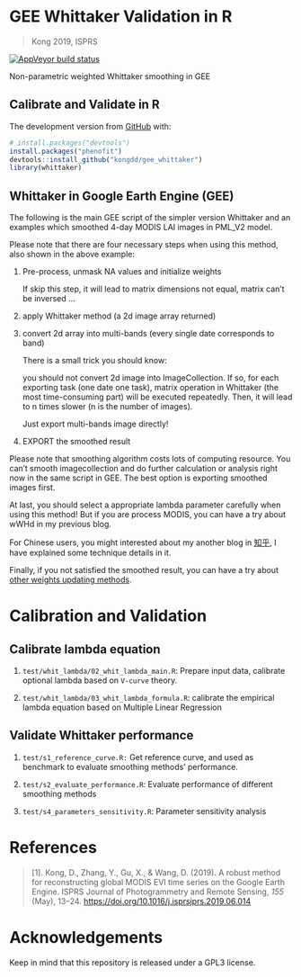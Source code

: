 
<!-- README.md is generated from README.Rmd. Please edit that file -->

# GEE Whittaker Validation in R
> Kong 2019, ISPRS
<!-- badges: start -->

[![AppVeyor build
status](https://ci.appveyor.com/api/projects/status/github/kongdd/gee_whittaker?branch=master&svg=true)](https://ci.appveyor.com/project/kongdd/gee_whittaker)
<!-- badges: end -->

Non-parametric weighted Whittaker smoothing in GEE

## Calibrate and Validate in R

The development version from [GitHub](https://github.com/) with:

``` r
# install.packages("devtools")
install.packages("phenofit")
devtools::install_github("kongdd/gee_whittaker")
library(whittaker)
```

## Whittaker in Google Earth Engine (GEE)

The following is the main GEE script of the simpler version Whittaker
and an examples which smoothed 4-day MODIS LAI images in PML\_V2
model.

Please note that there are four necessary steps when using this method,
also shown in the above example:

1.  Pre-process, unmask NA values and initialize weights
    
    If skip this step, it will lead to matrix dimensions not equal,
    matrix can’t be inversed …

2.  apply Whittaker method (a 2d image array returned)

3.  convert 2d array into multi-bands (every single date corresponds to
    band)
    
    There is a small trick you should know:
    
    you should not convert 2d image into ImageCollection. If so, for
    each exporting task (one date one task), matrix operation in
    Whittaker (the most time-consuming part) will be executed
    repeatedly. Then, it will lead to n times slower (n is the number of
    images).
    
    Just export multi-bands image directly\!

4.  EXPORT the smoothed result

Please note that smoothing algorithm costs lots of computing resource.
You can’t smooth imagecollection and do further calculation or analysis
right now in the same script in GEE. The best option is exporting
smoothed images first.

At last, you should select a appropriate lambda parameter carefully when
using this method\! But if you are process MODIS, you can have a try
about wWHd in my previous blog.

For Chinese users, you might interested about my another blog in
[知乎](https://zhuanlan.zhihu.com/p/76278313), I have explained some
technique details in it.

Finally, if you not satisfied the smoothed result, you can have a try
about [other weights updating
methods](https://github.com/kongdd/phenofit/blob/master/R/wFUN.R).

# Calibration and Validation

## Calibrate lambda equation

1.  `test/whit_lambda/02_whit_lambda_main.R`: Prepare input data,
    calibrate optional lambda based on `V-curve` theory.

2.  `test/whit_lambda/03_whit_lambda_formula.R`: calibrate the empirical
    lambda equation based on Multiple Linear Regression

## Validate Whittaker performance

1.  `test/s1_reference_curve.R:` Get reference curve, and used as
    benchmark to evaluate smoothing methods’ performance.

2.  `test/s2_evaluate_performance.R`: Evaluate performance of different
    smoothing methods

3.  `test/s4_parameters_sensitivity.R`: Parameter sensitivity analysis

# **References**

> \[1\]. Kong, D., Zhang, Y., Gu, X., & Wang, D. (2019). A robust method
> for reconstructing global MODIS EVI time series on the Google Earth
> Engine. ISPRS Journal of Photogrammetry and Remote Sensing, *155*
> (May), 13–24. <https://doi.org/10.1016/j.isprsjprs.2019.06.014>

# Acknowledgements

Keep in mind that this repository is released under a GPL3 license.
